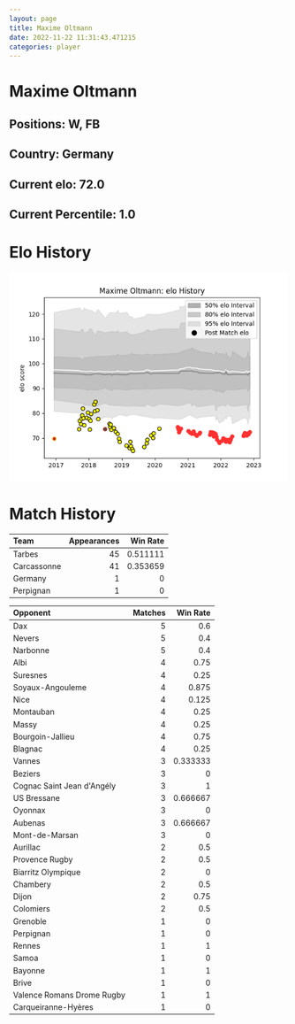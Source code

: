 ```yaml
---  
layout: page  
title: Maxime Oltmann  
date: 2022-11-22 11:31:43.471215  
categories: player  
---
```

# Maxime Oltmann

## Positions: W, FB

## Country: Germany

## Current elo: 72.0

## Current Percentile: 1.0

# Elo History


![elo history](history_MaximeOltmann.png)
# Match History


| Team        |   Appearances |   Win Rate |
|:------------|--------------:|-----------:|
| Tarbes      |            45 |   0.511111 |
| Carcassonne |            41 |   0.353659 |
| Germany     |             1 |   0        |
| Perpignan   |             1 |   0        |

| Opponent                   |   Matches |   Win Rate |
|:---------------------------|----------:|-----------:|
| Dax                        |         5 |   0.6      |
| Nevers                     |         5 |   0.4      |
| Narbonne                   |         5 |   0.4      |
| Albi                       |         4 |   0.75     |
| Suresnes                   |         4 |   0.25     |
| Soyaux-Angouleme           |         4 |   0.875    |
| Nice                       |         4 |   0.125    |
| Montauban                  |         4 |   0.25     |
| Massy                      |         4 |   0.25     |
| Bourgoin-Jallieu           |         4 |   0.75     |
| Blagnac                    |         4 |   0.25     |
| Vannes                     |         3 |   0.333333 |
| Beziers                    |         3 |   0        |
| Cognac Saint Jean d'Angély |         3 |   1        |
| US Bressane                |         3 |   0.666667 |
| Oyonnax                    |         3 |   0        |
| Aubenas                    |         3 |   0.666667 |
| Mont-de-Marsan             |         3 |   0        |
| Aurillac                   |         2 |   0.5      |
| Provence Rugby             |         2 |   0.5      |
| Biarritz Olympique         |         2 |   0        |
| Chambery                   |         2 |   0.5      |
| Dijon                      |         2 |   0.75     |
| Colomiers                  |         2 |   0.5      |
| Grenoble                   |         1 |   0        |
| Perpignan                  |         1 |   0        |
| Rennes                     |         1 |   1        |
| Samoa                      |         1 |   0        |
| Bayonne                    |         1 |   1        |
| Brive                      |         1 |   0        |
| Valence Romans Drome Rugby |         1 |   1        |
| Carqueiranne-Hyères        |         1 |   0        |